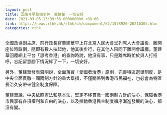 ```yaml
---
layout: post
title: 回應今早跌倒事件　董建華：一切安好
date: 2021-03-05 13:39:56.000000000 +08:00
link: https://news.rthk.hk/rthk/ch/component/k2/1578920-20210305.htm
categories: rthk
---
```


全國政協副主席、前行政長官董建華早上在北京人民大會堂列席人大會議後，離開座位時跌倒，隨即有數人扶起他，他其後步行，在其他人陪同下離開會議廳。董建華回覆網上平台「思考香港」的查詢時說，他沒有事，只是離席時忙於與人打招呼，忘記留意腳下情況絆了一下，一切安好。

另外，董建華發表聲明說，全面落實「愛國者治港」原則，完善特區選舉制度，是中央全面貫徹一國兩制方針的重大舉措，不僅關係到香港市民福祉，也必會為特區長治久安帶來健全制度保障。

董建華說，中央依照憲法和基本法，堅定不移貫徹一國兩制方針的決心、保障香港市民享有各項權利和自由的決心，以及推動香港民主制度循序漸進發展的決心，都沒有變。
